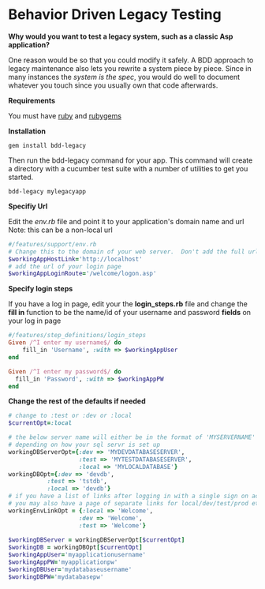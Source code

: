 Behavior Driven Legacy Testing
===============================

**Why would you want to test a legacy system, such as a classic Asp application?**

One reason would be so that you could modify it safely.  A BDD approach to legacy maintenance also lets 
you rewrite a system piece by piece.  Since in many instances the *system is the spec*, you would do well
to document whatever you touch since you usually own that code afterwards. 


**Requirements**
  
You must have [ruby](http://www.ruby-lang.org/en/downloads/) and [rubygems](http://rubyforge.org/frs/?group_id=126)

**Installation**

```
gem install bdd-legacy
```

Then run the bdd-legacy command for your app.  This command will 
create a directory with a cucumber test suite with a number of 
utilities to get you started.

```
bdd-legacy mylegacyapp
```
**Specifiy Url**

Edit the *env.rb* file and point it to your application's domain name and url
Note: this can be a non-local url

``` ruby
#/features/support/env.rb
# Change this to the domain of your web server.  Don't add the full url
$workingAppHostLink='http://localhost'
# add the url of your login page
$workingAppLoginRoute='/welcome/logon.asp'
```

**Specify login steps**

If you have a log in page, edit your the **login_steps.rb** file and change the **fill in** function 
to be the name/id of your username and password **fields** on your log in page

``` ruby
#/features/step_definitions/login_steps
Given /^I enter my username$/ do
    fill_in 'Username', :with => $workingAppUser
end

Given /^I enter my password$/ do
  fill_in 'Password', :with => $workingAppPW
end
```

**Change the rest of the defaults if needed**

``` ruby
# change to :test or :dev or :local
$currentOpt=:local

# the below server name will either be in the format of 'MYSERVERNAME' or 'MYSERVERNAME\DATABASEINSTANCE'
# depending on how your sql servr is set up
workingDBServerOpt={:dev => 'MYDEVDATABASESERVER',
                    :test => 'MYTESTDATABASESERVER',
                    :local => 'MYLOCALDATABASE'}
workingDBOpt={:dev => 'devdb',
           :test => 'tstdb',
           :local => 'devdb'}
# if you have a list of links after logging in with a single sign on account,
# you may also have a page of separate links for local/dev/test/prod etc           
workingEnvLinkOpt = {:local => 'Welcome',
                    :dev => 'Welcome',
                    :test => 'Welcome'}  
                    
$workingDBServer = workingDBServerOpt[$currentOpt]
$workingDB = workingDBOpt[$currentOpt]
$workingAppUser='myapplicationusername'
$workingAppPW='myapplicationpw'           
$workingDBUser='mydatabaseusername'
$workingDBPW='mydatabasepw'
```

